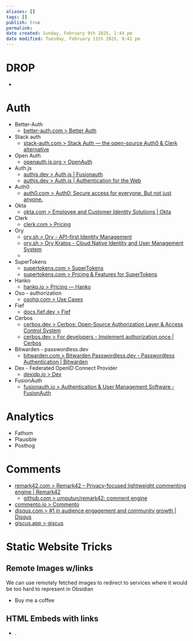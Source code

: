 ```yaml
---
aliases: []
tags: []
publish: true
permalink:
date created: Sunday, February 9th 2025, 1:44 pm
date modified: Tuesday, February 11th 2025, 9:41 pm
---
```


# DROP

- 

# Auth

- Better-Auth
	- [better-auth.com > Better Auth](https://www.better-auth.com/)
- Stack auth
	- [stack-auth.com > Stack Auth — the open-source Auth0 & Clerk alternative](https://stack-auth.com/)
- Open Auth
	- [openauth.js.org > OpenAuth](https://openauth.js.org/)
- Auth.js
	- [authjs.dev > Auth.js | Fusionauth](https://authjs.dev/getting-started/providers/fusionauth?framework=next-js)
	- [authjs.dev > Auth.js | Authentication for the Web](https://authjs.dev/)
- Auth0
	- [auth0.com > Auth0: Secure access for everyone. But not just anyone.](https://auth0.com/)
- Okta
	- [okta.com > Employee and Customer Identity Solutions | Okta](https://www.okta.com/)
- Clerk
	- [clerk.com > Pricing](https://clerk.com/pricing)
- Ory
	- [ory.sh > Ory - API-first Identity Management](https://www.ory.sh/)
	- [ory.sh > Ory Kratos - Cloud Native Identity and User Management System](https://www.ory.sh/kratos/)
	- 
- SuperTokens
	- [supertokens.com > SuperTokens](https://supertokens.com/)
	- [supertokens.com > Pricing & Features for SuperTokens](https://supertokens.com/pricing)
- Hanko
	- [hanko.io > Pricing — Hanko](https://www.hanko.io/pricing)
- Oso - authorization
	- [osohq.com > Use Cases](https://www.osohq.com/use-cases)
- Fief
	- [docs.fief.dev > Fief](https://docs.fief.dev/#project-roadmap)
- Cerbos
	- [cerbos.dev > Cerbos: Open-Source Authorization Layer & Access Control System](https://www.cerbos.dev/)
	- [cerbos.dev > For developers - Implement authorization once | Cerbos](https://www.cerbos.dev/for-developers)
- Bitwarden - passwordless.dev
	- [bitwarden.com > Bitwarden Passwordless.dev - Passwordless Authentication | Bitwarden](https://bitwarden.com/products/passwordless/)
- Dex - Federated OpenID Connect Provider
	- [dexidp.io > Dex](https://dexidp.io/)
- FusionAuth
	- [fusionauth.io > Authentication & User Management Software - FusionAuth](https://fusionauth.io/)

# Analytics

- Fathom
- Plausible
- Posthog

# Comments

- [remark42.com > Remark42 – Privacy-focused lightweight commenting engine | Remark42](https://remark42.com/)
	- [github.com > umputun/remark42: comment engine](https://github.com/umputun/remark42)
- [commento.io > Commento](https://commento.io/)
- [disqus.com > #1 in audience engagement and community growth | Disqus](https://disqus.com/pricing/)
- [giscus.app > giscus](https://giscus.app/)

# Static Website Tricks

## Remote Images w/links

We can use remotely fetched images to redirect to services where it would be too hard to represent in Obsidian

- Buy me a coffee

## HTML Embeds with links

- .

